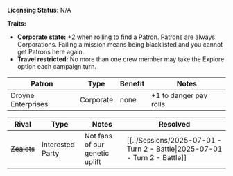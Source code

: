 **Licensing Status:** N/A

**Traits:**

* **Corporate state:** +2 when rolling to find a Patron. Patrons are always Corporations. Failing a mission means being blacklisted and you cannot get Patrons here again.
* **Travel restricted:** No more than one crew member may take the Explore option each campaign turn.

| Patron             | Type      | Benefit | Notes                  |
| ------------------ | --------- | ------- | ---------------------- |
| Droyne Enterprises | Corporate | none    | +1 to danger pay rolls |

| Rival       | Type             | Notes                          | Resolved                                                                   |
| ----------- | ---------------- | ------------------------------ | -------------------------------------------------------------------------- |
| ~~Zealots~~ | Interested Party | Not fans of our genetic uplift | [[../Sessions/2025-07-01 - Turn 2 - Battle\|2025-07-01 - Turn 2 - Battle]] |

